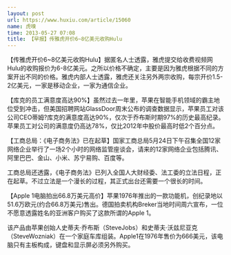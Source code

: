 ```yaml
---
layout: post
url: https://www.huxiu.com/article/15060
name: 虎嗅
time: 2013-05-27 07:08
title: 【早报】传雅虎开价6~8亿美元收购Hulu
---
```

【传雅虎开价6~8亿美元收购Hulu】据匿名人士透露，雅虎提交给收费视频网Hulu的收购报价为6-8亿美元。之所以价格不确定，主要是因为雅虎根据不同的方案开出不同的价格。雅虎内部人士透露，雅虎还关注另外两宗收购，每宗开价1.5-2亿美元，一家是移动企业，一家为通信企业。

【库克的员工满意度高达90%】虽然过去一年里，苹果在智能手机领域的霸主地位受到冲击，但美国招聘网站GlassDoor周末公布的调查数据显示，苹果员工对该公司CEO蒂姆?库克的满意度高达90%，仅次于乔布斯时期97%的历史最高纪录。苹果员工对公司的满意度仍高达78%，仅比2012年中股价最高时低2个百分点。

【工商总局：《电子商务法》已在起草】国家工商总局5月24日下午召集全国12家网络企业举行了一场2个小时的网络监管座谈会，请来的12家网络企业包括腾讯、阿里巴巴、金山、小米、苏宁易购、百度等。

工商总局还透露，《电子商务法》已列入全国人大财经委、法工委的立法日程，正在起草。不过立法是一个漫长的过程，其正式出台还需要一个很长的时间。　　

【Apple 1电脑拍出66.8万美元高价】苹果1976年推出的一款功能机，创纪录地以51.6万欧元(约合66.8万美元)售出。德国拍卖机构Breker当地时间周六宣布，一位不愿意透露姓名的亚洲客户购买了这款所谓的Apple 1。

该产品由苹果创始人史蒂夫·乔布斯（SteveJobs）和史蒂夫·沃兹尼亚克（SteveWozniak）在一个家庭车库组装。Apple1在1976年售价为666美元，该电脑只有主板构成，键盘和显示屏必须另外购买。

